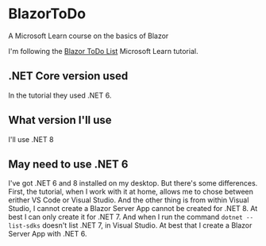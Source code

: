 # BlazorToDo
A Microsoft Learn course on the basics of Blazor

I'm following the [Blazor ToDo List](https://learn.microsoft.com/en-us/training/modules/build-blazor-webassembly-visual-studio-code/?WT.mc_id=dotnet-35129-website) Microsoft Learn tutorial.

## .NET Core version used
In the tutorial they used .NET 6. 

## What version I'll use
I'll use .NET 8

## May need to use .NET 6
I've got .NET 6 and 8 installed on my desktop. But there's some differences. First, the tutorial, when I work with it at home, allows me to chose between erither VS Code or Visual Studio. And the other thing is from within Visual Studio, I cannot create a Blazor Server App cannot be created for .NET 8. At best I can only create it for .NET 7. And when I run the command `dotnet --list-sdks` doesn't list .NET 7, in Visual Studio. At best that I create a Blazor Server App with .NET 6.
